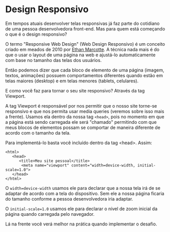 # Design Responsivo

Em tempos atuais desenvolver telas responsivas já faz parte do cotidiano de uma pessoa desenvolvedora front-end. Mas para quem está começando o que é o design responsivo?  
  
O termo "Responsive Web Design" \(Web Design Responsivo\) é um conceito criado em meados de 2010 por [Ethan Marcotte](https://alistapart.com/article/responsive-web-design). A técnica nada mais é do que o usar o layout de uma página na web e ajustá-lo automaticamente com base no tamanho das telas dos usuários.  
  
Então podemos dizer que cada bloco de elemento de uma página \(imagem, textos, animações\) possuem comportamentos diferentes quando estão em telas maiores \(desktop\) e em telas menores \(tablets, celulares\).  
  
E como você faz para tornar o seu site responsivo? Através da tag Viewport.  
  
A tag Viewport é responsável por nos permitir que o nosso site torne-se responsivo e que nos permita usar media queries \(veremos sobre isso mais a frente\). Usamos ela dentro da nossa tag `<head>`, pois no momento em que a página está sendo carregada ele será "chamado" permitindo com que meus blocos de elementos possam se comportar de maneira diferente de acordo com o tamanho da tela.  
  
Para implementá-lo basta você incluído dentro da tag &lt;head&gt;. Assim:

```markup
<html>
   <head>
      <title>Meu site pessoal</title>
       <meta name="viewport" content="width=device-width, initial-scale=1.0">
   </head>
</html>
```

O `width=device-width` usamos ele para declarar que a nossa tela irá de se adaptar de acordo com a tela do dispositivo. Sem ele a nossa página ficaria do tamanho conforme a pessoa desenvolvedora iria adaptar.    
  
O `initial-scale=1.0` usamos ele para declarar o nível de zoom inicial da página quando carregada pelo navegador.  
  
Lá na frente você verá melhor na prática quando implementar o desafio.

